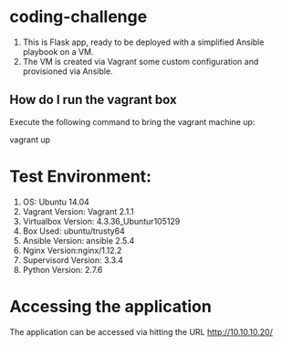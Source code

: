 # coding-challenge

1. This is Flask app, ready to be deployed with a simplified Ansible playbook on a VM.
2. The VM is created via Vagrant some custom configuration and provisioned via Ansible.

## How do I run the vagrant box

Execute the following command to bring the vagrant machine up:

vagrant up

# Test Environment:

1. OS: Ubuntu 14.04
2. Vagrant Version: Vagrant 2.1.1 
3. Virtualbox Version: 4.3.36_Ubuntur105129
4. Box Used: ubuntu/trusty64
5. Ansible Version: ansible 2.5.4
6. Nginx Version:nginx/1.12.2
7. Supervisord Version: 3.3.4
8. Python Version: 2.7.6

# Accessing the application

The application can be accessed via hitting the URL http://10.10.10.20/
